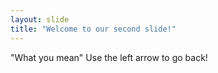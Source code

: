 ```yaml
---
layout: slide
title: "Welcome to our second slide!"
---
```

"What you mean"
Use the left arrow to go back!
